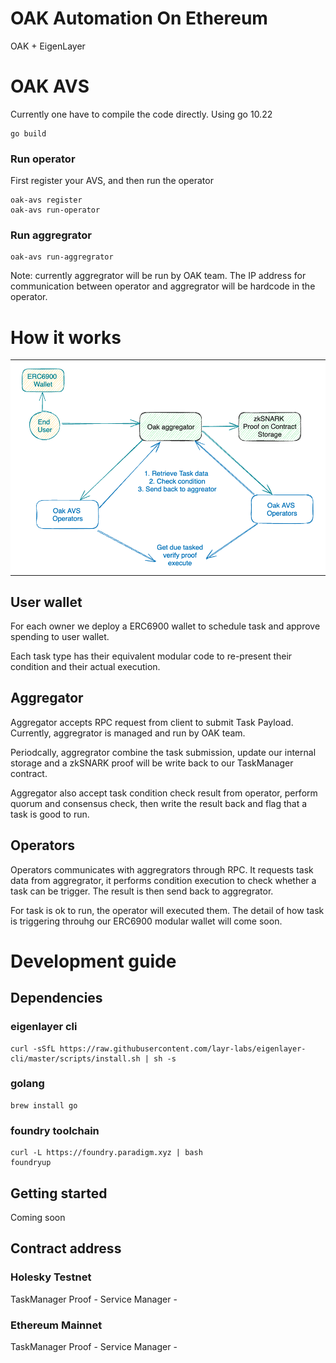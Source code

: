 # OAK Automation On Ethereum

OAK + EigenLayer

# OAK AVS

Currently one have to compile the code directly. Using go 10.22

```
go build
```

### Run operator

First register your AVS, and then run the operator

```
oak-avs register 
oak-avs run-operator
```

### Run aggregrator

```
oak-avs run-aggregrator
```

Note: currently aggregrator will be run by OAK team. The IP address for
communication between operator and aggregrator will be hardcode in the operator.

# How it works

<table><tr><td bgcolor='white'><img src="docs/highlevel-diagram.png"/></td></tr></table>


## User wallet

For each owner we deploy a ERC6900 wallet to schedule task and approve spending
to user wallet.

Each task type has their equivalent modular code to re-present their condition
and their actual execution.

## Aggregator

Aggregator accepts RPC request from client to submit Task Payload. Currently, aggregrator is managed and run by OAK team.

Periodcally, aggregrator combine the task submission, update our internal
storage and a zkSNARK proof will be write back to our TaskManager contract.

Aggregator also accept task condition check result from operator, perform quorum
and consensus check, then write the result back and flag that a task is good to
run.

## Operators

Operators communicates with aggregrators through RPC. It requests task data from aggregrator, it performs condition execution to check whether a task can be trigger. The result is then send back to aggregrator.

For task is ok to run, the operator will executed them. The detail of how task
is triggering throuhg our ERC6900 modular wallet will come soon.

# Development guide

## Dependencies

### eigenlayer cli

```
curl -sSfL https://raw.githubusercontent.com/layr-labs/eigenlayer-cli/master/scripts/install.sh | sh -s
```

### golang

```
brew install go
```

### foundry toolchain

```
curl -L https://foundry.paradigm.xyz | bash
foundryup
```

## Getting started

Coming soon

## Contract address

### Holesky Testnet

TaskManager Proof - 
Service Manager - 


### Ethereum Mainnet

TaskManager Proof - 
Service Manager - 
